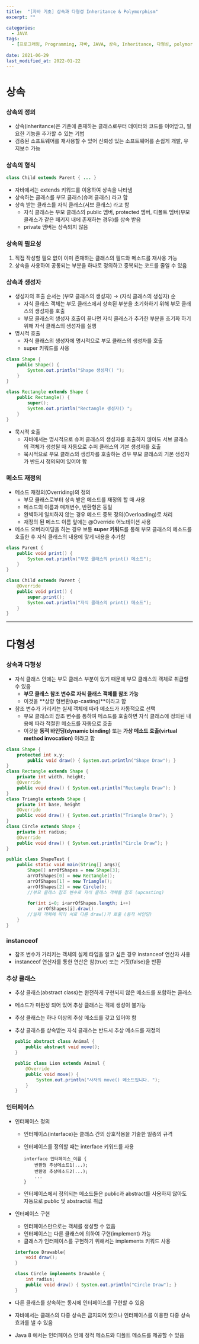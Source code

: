 ```yaml
---
title:  "[자바 기초] 상속과 다형성 Inheritance & Polymorphism"
excerpt: ""

categories:
  - JAVA
tags:
  - [프로그래밍, Programming, 자바, JAVA, 상속, Inheritance, 다형성, polymorphism]
 
date: 2021-06-29
last_modified_at: 2022-01-22
---
```


# 상속

### 상속의 정의

- 상속(inheritance)은 기존에 존재하는 클래스로부터 데이터와 코드를 이어받고, 필요한 기능을 추가할 수 있는 기법
- 검증된 소프트웨어를 재사용할 수 있어 신뢰성 있는 소프트웨어를 손쉽게 개발, 유지보수 가능

### 상속의 형식

```java
class Child extends Parent { ... }
```

- 자바에서는 extends 키워드를 이용하여 상속을 나타냄
- 상속하는 클래스를 부모 클래스(슈퍼 클래스) 라고 함
- 상속 받는 클래스를 자식 클래스(서브 클래스) 라고 함
    - 자식 클래스는 부모 클래스의 public 멤버, protected 멤버, 디폴트 멤버(부모 클래스가 같은 패키지 내에 존재하는 경우)를 상속 받음
    - private 멤버는 상속되지 않음

### 상속의 필요성

1. 직접 작성할 필요 없이 이미 존재하는 클래스의 필드와 메소드를 재사용 가능
2. 상속을 사용하여 공통되는 부분을 하나로 정의하고 중복되는 코드를 줄일 수 있음

### 상속과 생성자

- 생성자의 호출 순서는 (부모 클래스의 생성자) → (자식 클래스의 생성자) 순
    - 자식 클래스 객체는 부모 클래스에서 상속된 부분을 초기화하기 위해 부모 클래스의 생성자를 호출
    - 부모 클래스의 생성자 호출이 끝나면 자식 클래스가 추가한 부분을 초기화 하기 위해 자식 클래스의 생성자를 실행
- 명시적 호출
    - 자식 클래스의 생성자에 명시적으로 부모 클래스의 생성자를 호출
    - super 키워드를 사용

```java
class Shape {
	public Shape() { 
		System.out.println("Shape 생성자() ");
	}
}

class Rectangle extends Shape {
	public Rectangle() { 
		super();
		System.out.println("Rectangle 생성자() "; 
	}
}
```

- 묵시적 호출
    - 자바에서는 명시적으로 슈퍼 클래스의 생성자를 호출하지 않아도 서브 클래스의 객체가 생성될 때 자동으로 수퍼 클래스의 기본 생성자를 호출
    - 묵시적으로 부모 클래스의 생성자를 호출하는 경우 부모 클래스의 기본 생성자가 반드시 정의되어 있어야 함

### 메소드 재정의

- 메소드 재정의(Overriding)의 정의
    - 부모 클래스로부터 상속 받은 메소드를 재정의 할 때 사용
    - 메소드의 이름과 매개변수, 반환형은 동일
    - 완벽하게 일치하지 않는 경우 메소드 중복 정의(Overloading)로 처리
    - 재정의 된 메소드 이름 앞에는 @Override 어노테이션 사용
- 메소드 오버라이딩을 하는 경우 보통 **super 키워드**를  통해 부모 클래스의 메소드를 호출한 후 자식 클래스의 내용에 맞게 내용을 추가함

```java
class Parent {
	public void print() { 
		System.out.println("부모 클래스의 print() 메소드");
	}
}

class Child extends Parent {
	@Override
	public void print() {
		super.print();
		System.out.println("자식 클래스의 print() 메소드");
	}
}
```
---
# 다형성

### 상속과 다형성

- 자식 클래스 안에는 부모 클래스 부분이 있기 때문에 부모 클래스의 객체로 취급할 수 있음
    - **부모 클래스 참조 변수로 자식 클래스 객체를 참조 가능**
    - 이것을 **상향 형변환(up-casting)**이라고 함
- 참조 변수가 가리키는 실제 객체에 따라 메소드가 자동적으로 선택
    - 부모 클래스의 참조 변수를 통하여 메소드를 호출하면 자식 클래스에 정의된 내용에 따라 적절한 메소드를 자동으로 호출
    - 이것을 **동적 바인딩(dynamic binding)** 또는 **가상 메소드 호출(virtual method invocation)** 이라고 함

```java
class Shape {
	protected int x,y;
		public void draw() { System.out.println("Shape Draw"); }
}
class Rectangle extends Shape {
	private int width, height;
	@Override
	public void draw() { System.out.println("Rectangle Draw"); }
}
class Triangle extends Shape {
	private int base, height
	@Override
	public void draw() { System.out.println("Triangle Draw"); }
}
class Circle extends Shape {
	private int radius;
	@Override
	public void draw() { System.out.println("Circle Draw"); }
}

public class ShapeTest {
	public static void main(String[] args){
		Shape[] arrOfShapes = new Shape[3];
		arrOfShapes[0] = new Rectangle();
		arrOfShapes[1] = new Triangle();
		arrOfShapes[2] = new Circle(); 
		//부모 클래스 참조 변수로 자식 클래스 객체를 참조 (upcasting)
	
		for(int i=0; i<arrOfShapes.length; i++)
			arrOfShapes[i].draw() 
		//실제 객체에 따라 서로 다른 draw()가 호출 (동적 바인딩)
	}
}
```

### instanceof

- 참조 변수가 가리키는 객체의 실제 타입을 알고 싶은 경우 instanceof 연산자 사용
- instanceof 연산자를 통한 연산은 참(true) 또는 거짓(false)을 반환

### 추상 클래스

- 추상 클래스(abstract class)는 완전하게 구현되지 않은 메소드를 포함하는 클래스
- 메소드가 미완성 되어 있어 추상 클래스는 객체 생성이 불가능
- 추상 클래스는 하나 이상의 추상 메소드를 갖고 있어야 함
- 추상 클래스를 상속받는 자식 클래스는 반드시 추상 메소드를 재정의
    
    ```java
    public abstract class Animal {
    	public abstract void move();
    }
    
    public class Lion extends Animal {
    	@Override
    	public void move() {
    		System.out.println("사자의 move() 메소드입니다. ");
    	}
    }
    ```
    

### 인터페이스

- 인터페이스 정의
    - 인터페이스(interface)는 클래스 간의 상호작용을 기술한 일종의 규격
    - 인터페이스를 정의할 때는 interface 키워드를 사용
        
        ```
        interface 인터페이스_이름 {
        	반환형 추상메소드1(...);
        	반환명 추상메소드2(...);
        	...
        }
        ```
        
    - 인터페이스에서 정의되는 메소드들은 public과 abstract를 사용하지 않아도 자동으로 public 및 abstract로 취급
- 인터페이스 구현
    - 인터페이스만으로는 객체를 생성할 수 없음
    - 인터페이스는 다른 클래스에 의하여 구현(implement) 가능
    - 클래스가 인터페이스를 구현하기 위해서는 implements 키워드 사용
    
    ```java
    interface Drawable{
    	void draw();
    }
    
    class Circle implements Drawable {
    	int radius;
    	public void draw() { System.out.println("Circle Draw"); }
    }
    ```
    
- 다른 클래스를 상속하는 동시에 인터페이스를 구현할 수 있음
- 자바에서는 클래스의 다중 상속은 금지되어 있으나 인터페이스를 이용한 다중 상속 효과를 낼 수 있음
- Java 8 에서는 인터페이스 안에 정적 메소드와 디폴트 메소드를 제공할 수 있음
